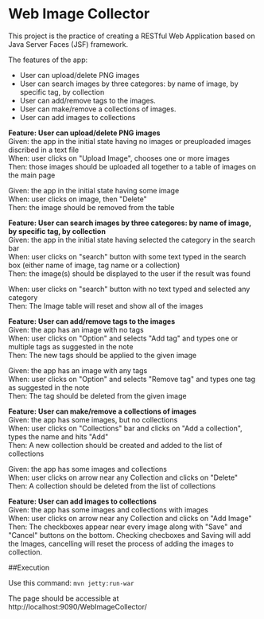 # Web Image Collector

This project is the practice of creating a RESTful Web Application based on Java Server Faces (JSF) framework. 

The features of the app:
- User can upload/delete PNG images
- User can search images by three categores: by name of image, by specific tag, by collection
- User can add/remove tags to the images.
- User can make/remove a collections of images.
- User can add images to collections

**Feature: User can upload/delete PNG images**   
Given: the app in the initial state having no images or preuploaded images discribed in a text file   
When: user clicks on "Upload Image", chooses one or more images   
Then: those images should be uploaded all together to a table of images on the main page   

Given: the app in the initial state having some image   
When: user clicks on image, then "Delete"  
Then: the image should be removed from the table 

**Feature: User can search images by three categores: by name of image, by specific tag, by collection**   
Given: the app in the initial state having selected the category in the search bar  
When: user clicks on "search" button with some text typed in the search box (either name of image, tag name or a collection)  
Then: the image(s) should be displayed to the user if the result was found  

When: user clicks on "search" button with no text typed and selected any category  
Then: The Image table will reset and show all of the images  

**Feature: User can add/remove tags to the images**  
Given: the app has an image with no tags   
When: user clicks on "Option" and selects "Add tag" and types one or multiple tags as suggested in the note   
Then: The new tags should be applied to the given image   

Given: the app has an image with any tags   
When: user clicks on "Option" and selects "Remove tag" and types one tag as suggested in the note   
Then: The tag should be deleted from the given image   

**Feature: User can make/remove a collections of images**   
Given: the app has some images, but no collections   
When: user clicks on "Collections" bar and clicks on "Add a collection", types the name and hits "Add"   
Then: A new collection should be created and added to the list of collections   

Given: the app has some images and collections   
When: user clicks on arrow near any Collection and clicks on "Delete"   
Then: A collection should be deleted from the list of collections   

**Feature: User can add images to collections**  
Given: the app has some images and collections with images   
When: user clicks on arrow near any Collection and clicks on "Add Image"   
Then: The checkboxes appear near every image along with "Save" and "Cancel" buttons on the bottom. Checking checboxes and Saving will add the Images, cancelling will reset the process of adding the images to collection.   


##Execution 

Use this command:
`mvn jetty:run-war`

The page should be accessible at http://localhost:9090/WebImageCollector/
